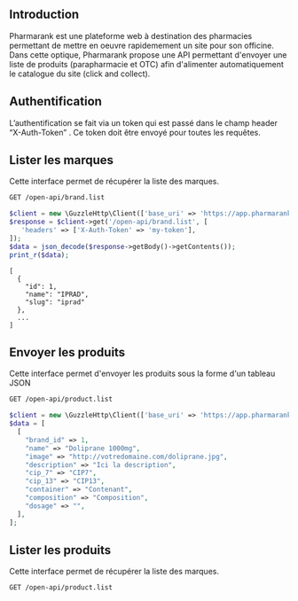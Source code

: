 ## Introduction

Pharmarank est une plateforme web à destination des pharmacies permettant de mettre en oeuvre rapidemement un site pour son officine. 
Dans cette optique, Pharmarank propose une API permettant d'envoyer une liste de produits (parapharmacie et OTC) afin d'alimenter automatiquement le catalogue du site (click and collect).

## Authentification

L’authentification se fait via un token qui est passé dans le champ header “X-Auth-Token” . Ce token doit être envoyé pour toutes les requêtes.

## Lister les marques

Cette interface permet de récupérer la liste des marques.

```bash
GET /open-api/brand.list
```

```php
$client = new \GuzzleHttp\Client(['base_uri' => 'https://app.pharmarank.fr']);
$response = $client->get('/open-api/brand.list', [
   'headers' => ['X-Auth-Token' => 'my-token'],
]);
$data = json_decode($response->getBody()->getContents());
print_r($data);
```

```
[
  {
    "id": 1,
    "name": "IPRAD",
    "slug": "iprad"
  },
  ...
]
```

## Envoyer les produits

Cette interface permet d'envoyer les produits sous la forme d'un tableau JSON

```bash
GET /open-api/product.list
```

```php
$client = new \GuzzleHttp\Client(['base_uri' => 'https://app.pharmarank.fr']);
$data = [
  [
    "brand_id" => 1,
    "name" => "Doliprane 1000mg",
    "image" => "http://votredomaine.com/doliprane.jpg",
    "description" => "Ici la description",
    "cip_7" => "CIP7",
    "cip_13" => "CIP13",
    "container" => "Contenant",
    "composition" => "Composition",
    "dosage" => "",
  ],
];
```

## Lister les produits

Cette interface permet de récupérer la liste des marques.

```bash
GET /open-api/product.list
```


